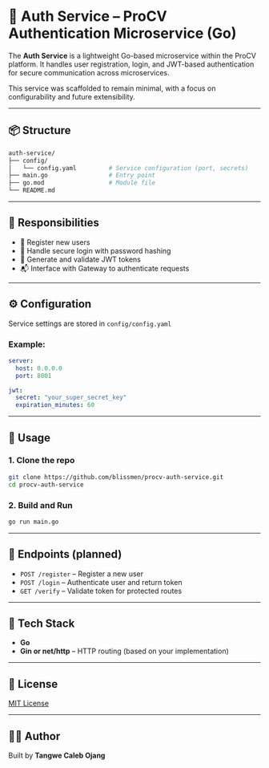 # 🔐 Auth Service – ProCV Authentication Microservice (Go)

The **Auth Service** is a lightweight Go-based microservice within the ProCV platform. It handles user registration, login, and JWT-based authentication for secure communication across microservices.

This service was scaffolded to remain minimal, with a focus on configurability and future extensibility.

---

## 📦 Structure

```bash
auth-service/
├── config/
│   └── config.yaml         # Service configuration (port, secrets)
├── main.go                 # Entry point
├── go.mod                  # Module file
└── README.md
```

---

## 🎯 Responsibilities

- 🔐 Register new users
- 🔑 Handle secure login with password hashing
- 🪪 Generate and validate JWT tokens
- 📬 Interface with Gateway to authenticate requests

---

## ⚙️ Configuration

Service settings are stored in `config/config.yaml`

### Example:
```yaml
server:
  host: 0.0.0.0
  port: 8001

jwt:
  secret: "your_super_secret_key"
  expiration_minutes: 60
```

---

## 🚀 Usage

### 1. Clone the repo
```bash
git clone https://github.com/blissmen/procv-auth-service.git
cd procv-auth-service
```

### 2. Build and Run
```bash
go run main.go
```

---

## 🧪 Endpoints (planned)

- `POST /register` – Register a new user
- `POST /login` – Authenticate user and return token
- `GET /verify` – Validate token for protected routes

---

## 🔐 Tech Stack

- **Go**
- **Gin or net/http** – HTTP routing (based on your implementation)


---

## 📜 License
[MIT License](LICENSE)

---

## 👨‍💻 Author
Built by **Tangwe Caleb Ojang**
